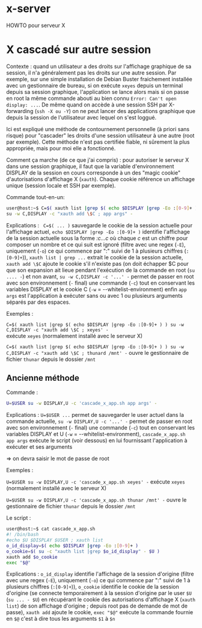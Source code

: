 # x-server
HOWTO pour serveur X

# X cascadé sur autre session
Contexte : quand un utilisateur a des droits sur l'affichage graphique de sa session, il n'a généralement pas les droits sur une autre session. Par exemple, sur une simple installation de Debian Buster fraichement installée avec un gestionnaire de bureau, si on exécute ```xeyes``` depuis un terminal depuis sa session graphique, l'application se lance alors mais si on passe en root la même commande abouti au bien connu ```Error: Can't open display: ...```. De même quand on accède à une session SSH par X-forwarding (```ssh -X ou -Y```) on ne peut lancer des applications graphique que depuis la session de l'utilisateur avec lequel on s'est loggué.

Ici est expliqué une méthode de contournement personnelle (à priori sans risque) pour "cascader" les droits d'une session utilisateur à une autre (root par exemple). Cette méthode n'est pas certifiée fiable, ni sûrement la plus appropriée, mais pour moi elle a fonctionné.

Comment ça marche (de ce que j'ai compris) : pour autoriser le serveur X dans une session graphique, il faut que la variable d'environnement DISPLAY de la session en cours corresponde à un des "magic cookie" d'autorisations d'affichage X (```xauth```). Chaque cookie référence un affichage unique (session locale et SSH par exemple).

Commande tout-en-un:
```sh
user@host:~$ C=$( xauth list |grep $( echo $DISPLAY |grep -Eo :[0-9]+ ) ) \
su -w C,DISPLAY -c "xauth add \$C ; app args" -
```
Explications :
``` C=$( ... )``` sauvegarde le cookie de la session actuelle pour l'affichage actuel, ```echo $DISPLAY |grep -Eo :[0-9]+ )``` identifie l'affichage de la session actuelle sous la forme *:c...c* où chaque *c* est un chiffre pour composer un nombre et ce qui suit est ignoré (filtre avec une regex (```-E```), uniquement (```-o```) ce qui commence par ":" suivi de 1 à plusieurs chiffres (```:[0-9]+```)), ```xauth list | grep ...``` extrait le cookie de la session actuelle, ```xauth add \$C``` ajoute le cookie s'il n'existe pas (on doit échapper \$C pour que son expansion ait lieue pendant l'exécution de la commande en root (```su .... -```) et non avant, ```su -w C,DISPLAY -c '...' -``` permet de passer en root avec son environnement (```-``` final) une commande (```-c```) tout en conservant les variables DISPLAY et le cookie C (```-w``` = --whitelist-environment) enfin ```app args``` est l'application à exécuter sans ou avec 1 ou plusieurs arguments séparés par des espaces.

Exemples :

```C=$( xauth list |grep $( echo $DISPLAY |grep -Eo :[0-9]+ ) ) su -w C,DISPLAY -c "xauth add \$C ; xeyes' -```  
exécute ```xeyes``` (normalement installé avec le serveur X)

```C=$( xauth list |grep $( echo $DISPLAY |grep -Eo :[0-9]+ ) ) su -w C,DISPLAY -c "xauth add \$C ; thunard /mnt' -```   ouvre le gestionnaire de fichier ```thunar``` depuis le dossier ```/mnt```

## Ancienne méthode
Commande :
```sh
U=$USER su -w DISPLAY,U -c 'cascade_x_app.sh app args' -
```
Explications : ```U=$USER ...``` permet de sauvegarder le user actuel dans la commande actuelle, ```su -w DISPLAY,U -c '...' -``` permet de passer en root avec son environnement (```-``` final) une commande (```-c```) tout en conservant les variables DISPLAY et U (```-w``` = --whitelist-environment), ```cascade_x_app.sh app args``` exécute le script (voir dessous) en lui fournissant l'application à exécuter et ses arguments

=> on devra saisir le mot de passe de root

Exemples :

```U=$USER su -w DISPLAY,U -c 'cascade_x_app.sh xeyes' -``` exécute ```xeyes``` (normalement installé avec le serveur X)

```U=$USER su -w DISPLAY,U -c 'cascade_x_app.sh thunar /mnt' -``` ouvre le gestionnaire de fichier ```thunar``` depuis le dossier ```/mnt```

Le script :
```sh
user@host:~$ cat cascade_x_app.sh
#! /bin/bash
#echo $U $DISPLAY $USER ; xauth list
o_id_display=$( echo $DISPLAY |grep -Eo :[0-9]+ )
o_cookie=$( su -c "xauth list |grep $o_id_display" - $U )
xauth add $o_cookie
exec "$@"
```
Explications : ```o_id_display``` identifie l'affichage de la session d'origine (filtre avec une regex (```-E```), uniquement (```-o```) ce qui commence par ":" suivi de 1 à plusieurs chiffres (```:[0-9]+```)), ```o_cookie``` identifie le cookie de la session d'origine (se connecte temporairement à la session d'origine par le user ```$U``` (```su ... - $U```) en récupérant le cookie des autorisations d'affichage X (```xauth list```) de son affichage d'origine ; depuis root pas de demande de mot de passe), ```xauth add``` ajoute le cookie, ```exec "$@"``` exécute la commande fournie en ```$@``` c'est à dire tous les arguments ```$1``` à ```$n```
